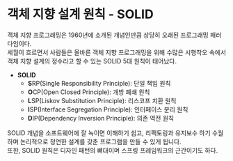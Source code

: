 # 객체 지향 설계 원칙 - SOLID
객체 지향 프로그래밍은 1960년에 소개된 개념인만큼 상당히 오래된 프로그래밍 패러다임이다.   
세월이 흐르면서 사람들은 올바른 객체 지향 프로그래밍을 위해 수많은 시행착오 속에서 객체 지향 설계의 정수라고 할 수 있는 SOLID 5대 원칙이 태어났다.
- **SOLID**
  - **S**RP(Single Responsibility Principle): 단일 책임 원칙
  - **O**CP(Open Closed Principle): 개방 폐쇄 원칙
  - **L**SP(Liskov Substitution Principle): 리스코프 치환 원칙
  - **I**SP(Interface Segregation Principle): 인터페이스 분리 원칙
  - **D**IP(Dependency Inversion Principle): 의존 역전 원칙

SOLID 개념을 소프트웨어에 잘 녹이면 이해하기 쉽고, 리팩토링과 유지보수 하기 수월하며 논리적으로 정연한 설계를 갖춘 프로그램을 만들 수 있게 됩니다.  
또한, SOLID 원칙은 디자인 패턴의 뼈대이며 스프링 프레임워크의 근간이기도 하다.